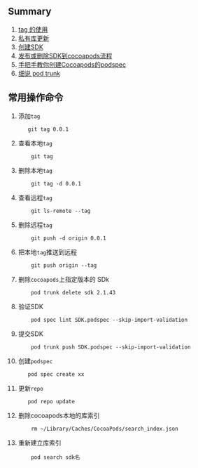 ## Summary
1. [tag 的使用](https://www.jianshu.com/p/154d58451ef7)
2. [私有库更新](https://juejin.im/post/6844903609281282062)
3. [创建SDK](https://juejin.im/post/6844903653715738631)
4. [发布或删除SDK到cocoapods流程](https://www.jianshu.com/p/f0a90a119b98)
5. [手把手教你创建Cocoapods的podspec](https://www.jianshu.com/p/4fabfcd4c2d9)
6. [细说 pod trunk](https://note.leodev.me/2016/04/05/CocoaPods-API-Elaborate-pod-trunk/)

## 常用操作命令
1. 添加`tag`
    ```
       git tag 0.0.1 
    ```
2. 查看本地`tag`
   ```
       git tag
   ```
3. 删除本地`tag`
   ```
       git tag -d 0.0.1
   ```
4. 查看远程`tag`
   ```
       git ls-remote --tag
   ```
5. 删除远程`tag`
   ```
       git push -d origin 0.0.1
   ```
6. 把本地`tag`推送到远程
   ```
       git push origin --tag
   ```
7. 删除`cocoapods`上指定版本的 SDk
   ```
       pod trunk delete sdk 2.1.43
   ```
8. 验证SDK
   ```
       pod spec lint SDK.podspec --skip-import-validation
   ```
9. 提交SDK
   ```
       pod trunk push SDK.podspec --skip-import-validation
   ```
10. 创建`podspec`
    ```
       pod spec create xx
    ```
11. 更新`repo`
    ```
       pod repo update
    ```
12. 删除cocoapods本地的库索引
    ```
        rm ~/Library/Caches/CocoaPods/search_index.json
    ```
13. 重新建立库索引
    ```
        pod search sdk名
    ```




